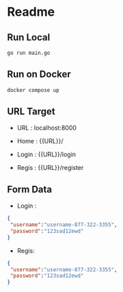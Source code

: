# Readme

## Run Local

```sh
go run main.go
```

## Run on Docker

```sh
docker compose up
```

## URL Target

- URL : localhost:8000

- Home  : {{URL}}/
- Login : {{URL}}/login
- Regis : {{URL}}/register

## Form Data

- Login :

```json
{
 "username":"username-877-322-3355",
 "password":"123sad12ewd"
}
```

- Regis:

```json
{
 "username":"username-877-322-3355",
 "password":"123sad12ewd"
}
```
